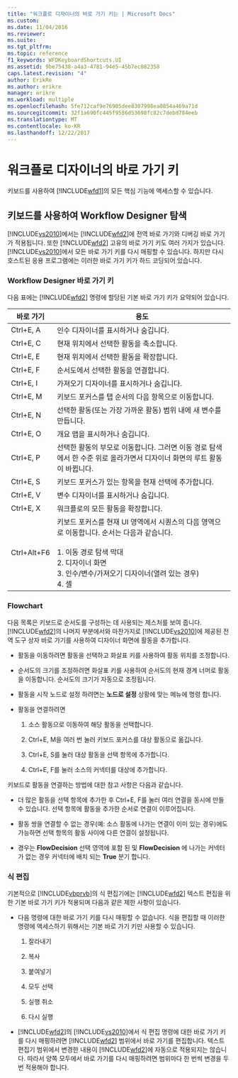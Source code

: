 ```yaml
---
title: "워크플로 디자이너의 바로 가기 키는 | Microsoft Docs"
ms.custom: 
ms.date: 11/04/2016
ms.reviewer: 
ms.suite: 
ms.tgt_pltfrm: 
ms.topic: reference
f1_keywords: WFDKeyboardShortcuts.UI
ms.assetid: 9be75438-a4a3-4781-94e5-45b7ec082358
caps.latest.revision: "4"
author: ErikRe
ms.author: erikre
manager: erikre
ms.workload: multiple
ms.openlocfilehash: 5fe712caf9e76905dee8307998ea0854a469a71d
ms.sourcegitcommit: 32f1a690fc445f9586d53698fc82c7debd784eeb
ms.translationtype: MT
ms.contentlocale: ko-KR
ms.lasthandoff: 12/22/2017
---
```

# <a name="keyboard-shortcuts-in-the-workflow-designer"></a>워크플로 디자이너의 바로 가기 키
키보드를 사용하여 [!INCLUDE[wfd1](../workflow-designer/includes/wfd1_md.md)]의 모든 핵심 기능에 액세스할 수 있습니다.  
  
## <a name="navigating-the-workflow-designer-using-the-keyboard"></a>키보드를 사용하여 Workflow Designer 탐색  
 [!INCLUDE[vs2010](../misc/includes/vs2010_md.md)]에서는 [!INCLUDE[wfd2](../workflow-designer/includes/wfd2_md.md)]에 전역 바로 가기와 디버깅 바로 가기가 적용됩니다. 또한 [!INCLUDE[wfd2](../workflow-designer/includes/wfd2_md.md)] 고유의 바로 가기 키도 여러 가지가 있습니다. [!INCLUDE[vs2010](../misc/includes/vs2010_md.md)]에서 모든 바로 가기 키를 다시 매핑할 수 있습니다. 하지만 다시 호스트된 응용 프로그램에는 이러한 바로 가기 키가 하드 코딩되어 있습니다.  
  
### <a name="workflow-designer-keyboard-shortcuts"></a>Workflow Designer 바로 가기 키  
 다음 표에는 [!INCLUDE[wfd2](../workflow-designer/includes/wfd2_md.md)] 명령에 할당된 기본 바로 가기 키가 요약되어 있습니다.  
  
|바로 가기|용도|  
|--------------|-------------|  
|Ctrl+E, A|인수 디자이너를 표시하거나 숨깁니다.|  
|Ctrl+E, C|현재 위치에서 선택한 활동을 축소합니다.|  
|Ctrl+E, E|현재 위치에서 선택한 활동을 확장합니다.|  
|Ctrl+E, F|순서도에서 선택한 활동을 연결합니다.|  
|Ctrl+E, I|가져오기 디자이너를 표시하거나 숨깁니다.|  
|Ctrl+E, M|키보드 포커스를 탭 순서의 다음 항목으로 이동합니다.|  
|Ctrl+E, N|선택한 활동(또는 가장 가까운 활동) 범위 내에 새 변수를 만듭니다.|  
|Ctrl+E, O|개요 맵을 표시하거나 숨깁니다.|  
|Ctrl+E, P|선택한 활동의 부모로 이동합니다. 그러면 이동 경로 탐색에서 한 수준 위로 올라가면서 디자이너 화면의 루트 활동이 바뀝니다.|  
|Ctrl+E, S|키보드 포커스가 있는 항목을 현재 선택에 추가합니다.|  
|Ctrl+E, V|변수 디자이너를 표시하거나 숨깁니다.|  
|Ctrl+E, X|워크플로의 모든 활동을 확장합니다.|  
|Ctrl+Alt+F6|키보드 포커스를 현재 UI 영역에서 시퀀스의 다음 영역으로 이동합니다. 순서는 다음과 같습니다.<br /><br /> 1.  이동 경로 탐색 막대<br />2.  디자이너 화면<br />3.  인수/변수/가져오기 디자이너(열려 있는 경우)<br />4.  셸|  
  
### <a name="flowchart"></a>Flowchart  
 다음 목록은 키보드로 순서도를 구성하는 데 사용되는 제스처를 보여 줍니다. [!INCLUDE[wfd2](../workflow-designer/includes/wfd2_md.md)]의 나머지 부분에서와 마찬가지로 [!INCLUDE[vs2010](../misc/includes/vs2010_md.md)]에 제공된 전역 도구 상자 바로 가기를 사용하여 디자이너 화면에 활동을 추가합니다.  
  
-   활동을 이동하려면 활동을 선택하고 화살표 키를 사용하여 활동 위치를 조정합니다.  
  
-   순서도의 크기를 조정하려면 화살표 키를 사용하여 순서도의 현재 경계 너머로 활동을 이동합니다. 순서도의 크기가 자동으로 조정됩니다.  
  
-   활동을 시작 노드로 설정 하려면는 **노드로 설정** 상황에 맞는 메뉴에 명령 합니다.  
  
-   활동을 연결하려면  
  
    1.  소스 활동으로 이동하여 해당 활동을 선택합니다.  
  
    2.  Ctrl+E, M을 여러 번 눌러 키보드 포커스를 대상 활동으로 옮깁니다.  
  
    3.  Ctrl+E, S를 눌러 대상 활동을 선택 항목에 추가합니다.  
  
    4.  Ctrl+E, F를 눌러 소스의 커넥터를 대상에 추가합니다.  
  
 키보드로 활동을 연결하는 방법에 대한 참고 사항은 다음과 같습니다.  
  
-   더 많은 활동을 선택 항목에 추가한 후 Ctrl+E, F를 눌러 여러 연결을 동시에 만들 수 있습니다. 선택 항목에 활동을 추가한 순서로 연결이 이루어집니다.  
  
-   활동 쌍을 연결할 수 없는 경우(예: 소스 활동에 나가는 연결이 이미 있는 경우)에도 가능하면 선택 항목의 활동 사이에 다른 연결이 설정됩니다.  
  
-   경우는 **FlowDecision** 선택 영역에 포함 된 및 **FlowDecision** 에 나가는 커넥터가 없는 경우 커넥터에 배치 되는 **True** 분기 합니다.  
  
### <a name="expression-editing"></a>식 편집  
 기본적으로 [!INCLUDE[vbprvb](../code-quality/includes/vbprvb_md.md)]의 식 편집기에는 [!INCLUDE[wfd2](../workflow-designer/includes/wfd2_md.md)] 텍스트 편집을 위한 기본 바로 가기 키가 적용되며 다음과 같은 제한 사항이 있습니다.  
  
-   다음 명령에 대한 바로 가기 키를 다시 매핑할 수 없습니다. 식을 편집할 때 이러한 명령에 액세스하기 위해서는 기본 바로 가기 키만 사용할 수 있습니다.  
  
    1.  잘라내기  
  
    2.  복사  
  
    3.  붙여넣기  
  
    4.  모두 선택  
  
    5.  실행 취소  
  
    6.  다시 실행  
  
-   [!INCLUDE[wfd2](../workflow-designer/includes/wfd2_md.md)]의 [!INCLUDE[vs2010](../misc/includes/vs2010_md.md)]에서 식 편집 명령에 대한 바로 가기 키를 다시 매핑하려면 [!INCLUDE[wfd2](../workflow-designer/includes/wfd2_md.md)] 범위에서 바로 가기를 편집합니다. 텍스트 편집기 범위에서 변경한 내용이 [!INCLUDE[wfd2](../workflow-designer/includes/wfd2_md.md)]에 자동으로 적용되지는 않습니다. 따라서 양쪽 모두에서 바로 가기를 다시 매핑하려면 범위마다 한 번씩 변경을 두 번 적용해야 합니다.